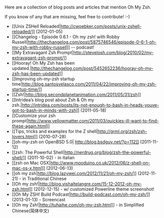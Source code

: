 Here are a collection of blog posts and articles that mention Oh My Zsh.

If you know of any that are missing, feel free to contribute! :-)

* [[Unix ZSHell Reloaded|http://cwoebker.com/posts/unix-zshell-reloaded/]] (2012-01-05)
* [[Changelog - Episode 0.6.1 - Oh my zsh! with Robby Russell|http://thechangelog.com/post/5875746546/episode-0-6-1-oh-my-zsh-with-robby-russell]] -- podcast!
* [[My Extravagant Zsh Prompt|http://stevelosh.com/blog/2010/02/my-extravagant-zsh-prompt/]]
* [[Hooray! Oh My Zsh has been updated.|http://thechangelog.com/post/5452652236/hooray-oh-my-zsh-has-been-updated]]
* [[Improving oh-my-zsh startup time|http://blog.santosvelasco.com/2011/04/22/improving-oh-my-zsh-startup-time/]]
* [[Zsh!|http://blog.secondplanetanimation.com/2011/05/31/zsh]]
* [[Intridea’s blog post about Zsh & Oh my zsh.|http://intridea.com/posts/its-not-enough-to-bash-in-heads-youve-got-to-bash-in-minds-with-zsh]] (2011-05-18)
* [[Customize your zsh prompt|http://www.yellowmatter.com/2011/03/quickies-ill-want-to-find-these-again.html]]
* [[Tips, tricks and examples for the Z shell|http://grml.org/zsh/zsh-lovers.html]] (2010-07-28)
* [[oh-my-zsh on OpenBSD 5.0| http://blog.bsdguy.net/?p=112]] (2011-11-12)
* [[zsh: The Powerful Shell|http://nerdrug.org/blog/zsh-the-powerful-shell/]] (2011-10-02) - in italian
* [[zsh on Mac OSX|http://www.mooduino.co.uk/2012/06/z-shell-on-mac-os-x.html]] (2012-06-13)
* [[oh my zsh|http://blog.lazywei.com/2012/11/21/oh-my-zsh/]] (2012-11-21) - in Traditional Chinese
* [[Oh my zsh!|http://blog.vishaltelangre.com/15-12-2012-oh-my-zsh.html]] (2012-12-15) - w/ customized Powerline theme screenshot! 
* [[Oh My ZSH! Build Podcast|http://build-podcast.com/oh-my-zsh/]] (2013-01-13) - Screencast
* [[Oh my Zsh!|http://tuhaihe.com/oh-my-zsh.html]] - in Simplified Chinese(简体中文)